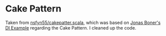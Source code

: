 # Cake Pattern #

Taken from [nsfyn55/cakepatter.scala](https://gist.github.com/nsfyn55/3717641),
which was based on [Jonas Boner's DI Example](http://jonasboner.com/real-world-scala-dependency-injection-di/) regarding the Cake Pattern.
I cleaned up the code.

